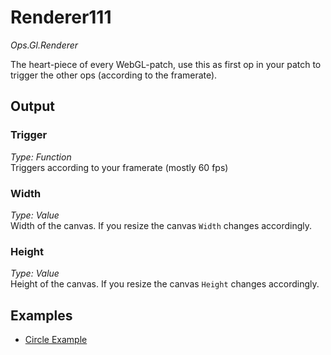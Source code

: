 <h1 id="renderer">Renderer111</h1>
<p><em>Ops.Gl.Renderer</em>  </p>
<p>The heart-piece of every WebGL-patch, use this as first op in your patch to trigger the other ops (according to the framerate).</p>
<h2 id="output">Output</h2>
<h3 id="trigger">Trigger</h3>
<p><em>Type: Function</em><br>Triggers according to your framerate (mostly 60 fps)</p>
<h3 id="width">Width</h3>
<p><em>Type: Value</em><br>Width of the canvas. If you resize the canvas <code>Width</code> changes accordingly.</p>
<h3 id="height">Height</h3>
<p><em>Type: Value</em><br>Height of the canvas. If you resize the canvas <code>Height</code> changes accordingly.</p>
<h2 id="examples">Examples</h2>
<ul>
<li><a href="https://cables.gl/ui/#/project/570287b85cac100233a4f85f">Circle Example</a></li>
</ul>
